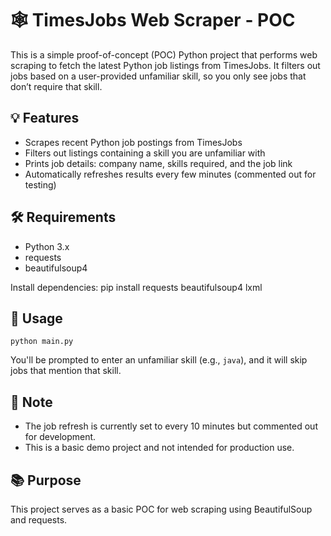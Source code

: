 🕸️ TimesJobs Web Scraper - POC
===============================

This is a simple proof-of-concept (POC) Python project that performs web scraping to fetch the latest Python job listings from TimesJobs. It filters out jobs based on a user-provided unfamiliar skill, so you only see jobs that don’t require that skill.

💡 Features
-----------
- Scrapes recent Python job postings from TimesJobs
- Filters out listings containing a skill you are unfamiliar with
- Prints job details: company name, skills required, and the job link
- Automatically refreshes results every few minutes (commented out for testing)

🛠️ Requirements
----------------
- Python 3.x
- requests
- beautifulsoup4

Install dependencies:
    pip install requests beautifulsoup4 lxml

🚀 Usage
--------
    python main.py

You'll be prompted to enter an unfamiliar skill (e.g., `java`), and it will skip jobs that mention that skill.

📌 Note
-------
- The job refresh is currently set to every 10 minutes but commented out for development.
- This is a basic demo project and not intended for production use.

📚 Purpose
----------
This project serves as a basic POC for web scraping using BeautifulSoup and requests.
